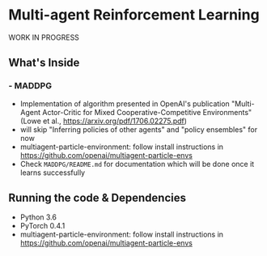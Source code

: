 # Multi-agent Reinforcement Learning

WORK IN PROGRESS

## What's Inside
### - MADDPG
- Implementation of algorithm presented in OpenAI's publication "Multi-Agent Actor-Critic for Mixed Cooperative-Competitive Environments" (Lowe et al., https://arxiv.org/pdf/1706.02275.pdf)
- will skip "Inferring policies of other agents" and "policy ensembles" for now
- multiagent-particle-environment: follow install instructions in https://github.com/openai/multiagent-particle-envs
- Check `MADDPG/README.md` for documentation which will be done once it learns successfully 
## Running the code & Dependencies
- Python 3.6
- PyTorch 0.4.1
- multiagent-particle-environment: follow install instructions in https://github.com/openai/multiagent-particle-envs
